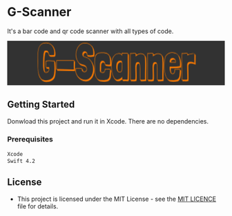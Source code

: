 # G-Scanner

It's a bar code and qr code scanner with all types of code.

<p align="center">
  <img src="./logo.png" 
       width="514" height="103">
</p>

## Getting Started

Donwload this project and run it in Xcode. There are no dependencies.

### Prerequisites

```
Xcode
Swift 4.2
```

## License

* This project is licensed under the MIT License - see the [MIT LICENCE](https://nikhilgohil11.mit-license.org/) file for details.

